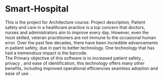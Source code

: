 # Smart-Hospital
This is the project for Architecture course. 
Project description, Patient safety and care in a healthcare practice is a top concern that doctors, nurses and administrators aim to improve every day. 
However, even the most skilled, veteran practitioners are not immune to the occasional human error. Over the past few decades, there have been 
incredible advancements in patient safety, due in part to better technology. One technology that has had a tremendous impact is the barcode.                       
The Primary objective of this software is to increased patient safety , privacy , and ease of identification, this technology offers many other benefits, 
including improved operational efficiencies seamless adoption and ease of use .
